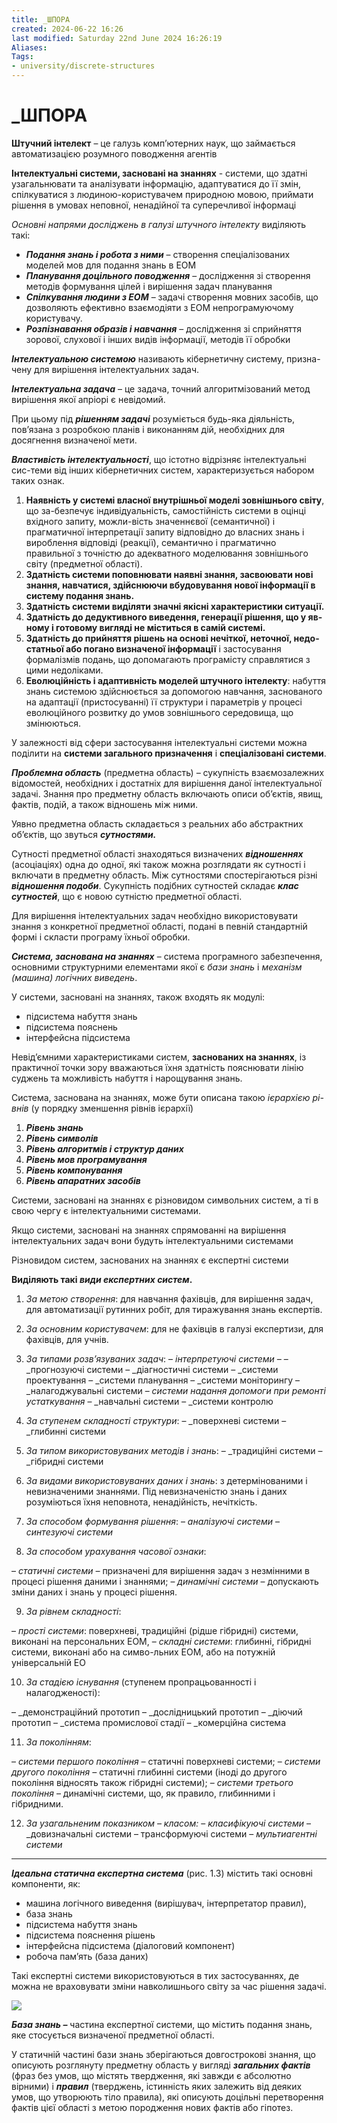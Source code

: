 ```yaml
---
title: _ШПОРА
created: 2024-06-22 16:26
last modified: Saturday 22nd June 2024 16:26:19
Aliases:
Tags:
- university/discrete-structures
---
```

# _ШПОРА

**Штучний інтелект** – це галузь комп’ютерних наук, що займається автоматизацією розумного поводження агентів

**Інтелектуальні системи, засновані на знаннях** - системи, що здатні узагальнювати та аналізувати інформацію, адаптуватися до її змін, спілкуватися з людиною-користувачем природною мовою, приймати рішення в умовах неповної, ненадійної та суперечливої інформаці

_Основні напрями досліджень в галузі штучного інтелекту_ виділяють такі:
- **_Подання знань і робота з ними_** – створення спеціалізованих моделей мов для подання знань в ЕОМ
- **_Планування доцільного поводження_** – дослідження зі створення методів формування цілей і вирішення задач планування 
- **_Спілкування людини з ЕОМ_** – задачі створення мовних засобів, що дозволяють ефективно взаємодіяти з ЕОМ непрограмуючому користувачу.
- **_Розпізнавання образів і навчання_** – дослідження зі сприйняття зорової, слухової і інших видів інформації, методів її обробки

**_Інтелектуальною системою_** називають кібернетичну систему, призна-чену для вирішення інтелектуальних задач.

**_Інтелектуальна задача_** – це задача, точний алгоритмізований метод вирішення якої апріорі є невідомий. 

При цьому під **_рішенням задачі_** розуміється будь-яка діяльність, пов’язана з розробкою планів і виконанням дій, необхідних для досягнення визначеної мети.

**_Властивість інтелектуальності_**, що істотно відрізняє інтелектуальні сис-теми від інших кібернетичних систем, характеризується набором таких ознак.

1. **Наявність у системі власної внутрішньої моделі зовнішнього світу**, що за-безпечує індивідуальність, самостійність системи в оцінці вхідного запиту, можли-вість значеннєвої (семантичної) і прагматичної інтерпретації запиту відповідно до власних знань і вироблення відповіді (реакції), семантично і прагматично правильної з точністю до адекватного моделювання зовнішнього світу (предметної області).
2. **Здатність системи поповнювати наявні знання, засвоювати нові знання, навчатися, здійснюючи вбудовування нової інформації в систему подання знань.**
3. **Здатність системи виділяти значні якісні характеристики ситуації.**
4. **Здатність до дедуктивного виведення, генерації рішення, що у яв-ному і готовому вигляді не міститься в самій системі.**
5. **Здатність до прийняття рішень на основі нечіткої, неточної, недо-статньої або погано визначеної інформації** і застосування формалізмів подань, що допомагають програмісту справлятися з цими недоліками.
6. **Еволюційність і адаптивність моделей штучного інтелекту**: набуття знань системою здійснюється за допомогою навчання, заснованого на адаптації (пристосуванні) її структури і параметрів у процесі еволюційного розвитку до умов зовнішнього середовища, що змінюються.

У залежності від сфери застосування інтелектуальні системи можна поділити на **системи загального призначення** і **спеціалізовані системи**.

**_Проблемна область_** (предметна область) _–_ сукупність взаємозалежних відомостей, необхідних і достатніх для вирішення даної інтелектуальної задачі. Знання про предметну область включають описи об’єктів, явищ, фактів, подій, а також відношень між ними.

Уявно предметна область складається з реальних або абстрактних об’єктів, що звуться **_сутностями._** 

Сутності предметної області знаходяться визначених **_відношеннях_** (асоціаціях) одна до одної, які також можна розглядати як сутності і включати в предметну область. Між сутностями спостерігаються різні **_відношення подоби_**. Сукупність подібних сутностей складає **_клас сутностей_**, що є новою сутністю предметної області.


Для вирішення інтелектуальних задач необхідно використовувати знання з конкретної предметної області, подані в певній стандартній формі і скласти програму їхньої обробки.




**_Система, заснована на знаннях_** – система програмного забезпечення, основними структурними елементами якої є _бази знань_ і _механізм (машина) логічних виведень_. 

У системи, засновані на знаннях, також входять як модулі: 
- підсистема набуття знань
- підсистема пояснень
- інтерфейсна підсистема

Невід’ємними характеристиками систем, **заснованих на знаннях**, із практичної точки зору вважаються їхня здатність пояснювати лінію суджень та можливість набуття і нарощування знань.

Система, заснована на знаннях, може бути описана такою _ієрархією рі-внів_ (у порядку зменшення рівнів ієрархії)
1. **_Рівень знань_**
2. **_Рівень символів_**
3. **_Рівень алгоритмів і структур даних_**
4. **_Рівень мов програмування_**
5. **_Рівень компонування_**
6. **_Рівень апаратних засобів_** 



Системи, засновані на знаннях є різновидом символьних систем, а ті в свою чергу є інтелектуальними системами.

Якщо системи, засновані на знаннях спрямованні на вирішення інтелектуальних задач вони будуть інтелектуальними системами

Різновидом систем, заснованих на знаннях є експертні системи


**Виділяють такі _види експертних систем_.**
1. _За метою створення_: для навчання фахівців, для вирішення задач, для автоматизації рутинних робіт, для тиражування знань експертів.
2. _За основним користувачем_: для не фахівців в галузі експертизи, для фахівців, для учнів.
3. _За типами розв’язуваних задач_:
– _інтерпретуючі системи –_
– _прогнозуючі системи
– _діагностичні системи
– _системи проектування
– _системи планування
– _системи моніторингу
– _налагоджувальні системи
– _системи надання допомоги при ремонті устаткування_
– _навчальні системи
– _системи контролю

4. _За ступенем складності структури_:
– _поверхневі системи 
– _глибинні системи

5. _За типом використовуваних методів і знань_:
– _традиційні системи
– _гібридні системи

6. _За видами використовуваних даних і знань_: з детермінованими і невизначеними знаннями. Під невизначеністю знань і даних розуміються їхня неповнота, ненадійність, нечіткість.

7. _За способом формування рішення_:
– _аналізуючі системи_
– _синтезуючі системи_ 

8. _За способом урахування часової ознаки_:

– _статичні системи –_ призначені для вирішення задач з незмінними в процесі рішення даними і знаннями;
– _динамічні системи_ – допускають зміни даних і знань у процесі рішення.

9. _За рівнем складності_:

– _прості системи_: поверхневі, традиційні (рідше гібридні) системи, виконані на персональних ЕОМ,
– _складні системи_: глибинні, гібридні системи, виконані або на симво-льних ЕОМ, або на потужній універсальній ЕО

10. _За стадією існування_ (ступенем пропрацьованності і налагодженості):

– _демонстраційний прототип 
– _дослідницький прототип
– _діючий прототип
– _система промислової стадії 
– _комерційна система

11. _За поколінням_:

– _системи першого покоління –_ статичні поверхневі системи;
– _системи другого покоління –_ статичні глибинні системи (іноді до другого покоління відносять також гібридні системи);
– _системи третього покоління_ – динамічні системи, що, як правило, глибинними і гібридними.

12. _За узагальненим показником – класом:_
– _класифікуючі системи_
– _довизначальні системи
– трансформуючі системи
– _мультиагентні системи_



---

**_Ідеальна статична експертна система_** (рис. 1.3) містить такі основні компоненти, як:
- машина логічного виведення (вирішувач, інтерпретатор правил),
- база знань
- підсистема набуття знань
- підсистема пояснення рішень
- інтерфейсна підсистема (діалоговий компонент)
- робоча пам’ять (база даних)

Такі експертні системи використовуються в тих застосуваннях, де можна не враховувати зміни навколишнього світу за час рішення задачі.

![](file:///tmp/lu286125iq79.tmp/lu286125iq7r_tmp_8f9d9925.png)  


**_База знань –_** частина експертної системи, що містить подання знань, яке стосується визначеної предметної області. 

У статичній частині бази знань зберігаються довгострокові знання, що описують розглянуту предметну область у вигляді **_загальних фактів_** (фраз без умов, що містять твердження, які завжди є абсолютно вірними) і **_правил_** (тверджень, істинність яких залежить від деяких умов, що утворюють тіло правила), які описують доцільні перетворення фактів цієї області з метою породження нових фактів або гіпотез.